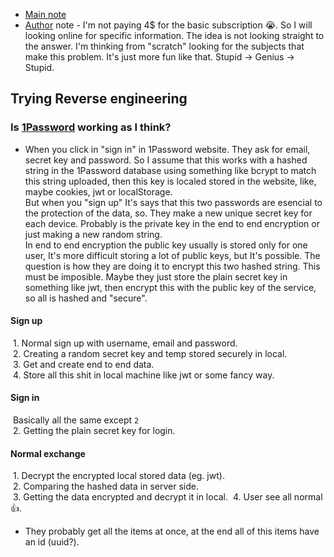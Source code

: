 - [Main note](/main.md)
- [Author](https://github.com/seyishi-gh) note - I'm not paying 4$ for the basic subscription 😭. So I will looking online for specific information. The idea is not looking straight to the answer. I'm thinking from "scratch" looking for the subjects that make this problem. It's just more fun like that. Stupid -> Genius -> Stupid.

## Trying Reverse engineering

### Is [1Password](https://1password.com/product/password-manager) working as I think?
- When you click in "sign in" in 1Password website. They ask for email, secret key and password. So I assume that this works with a hashed string in the 1Password database using something like bcrypt to match this string uploaded, then this key is localed stored in the website, like, maybe cookies, jwt or localStorage.<br>
But when you "sign up" It's says that this two passwords are esencial to the protection of the data, so.
They make a new unique secret key for each device. Probably is the private key in the end to end encryption or just making a new random string.<br>
In end to end encryption the public key usually is stored only for one user, It's more difficult storing a lot of public keys, but It's possible. The question is how they are doing it to encrypt this two hashed string. This must be imposible. Maybe they just store the plain secret key in something like jwt, then encrypt this with the public key of the service, so all is hashed and "secure".<br>

#### Sign up
&nbsp;1. Normal sign up with username, email and password.<br>
&nbsp;2. Creating a random secret key and temp stored securely in local.<br>
&nbsp;3. Get and create end to end data.<br>
&nbsp;4. Store all this shit in local machine like jwt or some fancy way.<br>

#### Sign in
&nbsp;Basically all the same except `2`<br>
&nbsp;2. Getting the plain secret key for login.

#### Normal exchange
&nbsp;1. Decrypt the encrypted local stored data (eg. jwt).<br>
&nbsp;2. Comparing the hashed data in server side.<br>
&nbsp;3. Getting the data encrypted and decrypt it in local.
&nbsp;4. User see all normal 👍.

- They probably get all the items at once, at the end all of this items have an id (uuid?).